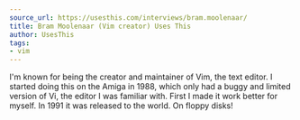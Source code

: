 ```yaml
---
source_url: https://usesthis.com/interviews/bram.moolenaar/
title: Bram Moolenaar (Vim creator) Uses This
author: UsesThis
tags:
- vim
---
```


I'm known for being the creator and maintainer of Vim, the text editor. I started doing this on the Amiga in 1988, which only had a buggy and limited version of Vi, the editor I was familiar with. First I made it work better for myself. In 1991 it was released to the world. On floppy disks!
